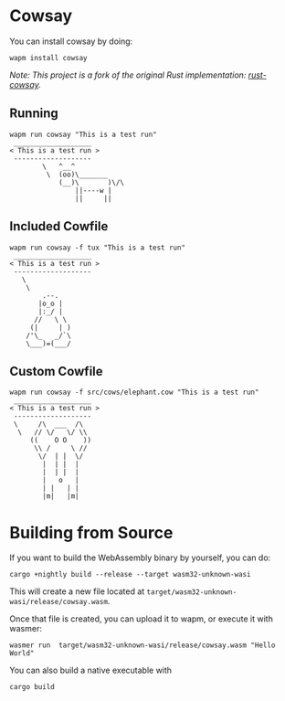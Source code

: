 # Cowsay

You can install cowsay by doing:

```shell
wapm install cowsay
```

*Note: This project is a fork of the original Rust implementation: [rust-cowsay](https://github.com/msmith491/rust-cowsay).*

## Running

```
wapm run cowsay "This is a test run"
 ___________________
< This is a test run >
 -------------------
        \   ^__^
         \  (oo)\_______
            (__)\       )\/\
                ||----w |
                ||     ||
```

## Included Cowfile

```
wapm run cowsay -f tux "This is a test run"
 ___________________
< This is a test run >
 -------------------
   \
    \
        .--.
       |o_o |
       |:_/ |
      //   \ \
     (|     | )
    /'\_   _/`\
    \___)=(___/
```

## Custom Cowfile

```shell
wapm run cowsay -f src/cows/elephant.cow "This is a test run"
 ___________________
< This is a test run >
 -------------------
 \     /\  ___  /\
  \   // \/   \/ \\
     ((    O O    ))
      \\ /     \ //
       \/  | |  \/
        |  | |  |
        |  | |  |
        |   o   |
        | |   | |
        |m|   |m|
```

# Building from Source

If you want to build the WebAssembly binary by yourself, you can do:

```shell
cargo +nightly build --release --target wasm32-unknown-wasi
```

This will create a new file located at `target/wasm32-unknown-wasi/release/cowsay.wasm`.

Once that file is created, you can upload it to wapm, or execute it with wasmer:

```shell
wasmer run  target/wasm32-unknown-wasi/release/cowsay.wasm "Hello World"
```

You can also build a native executable with

```shell
cargo build
```
